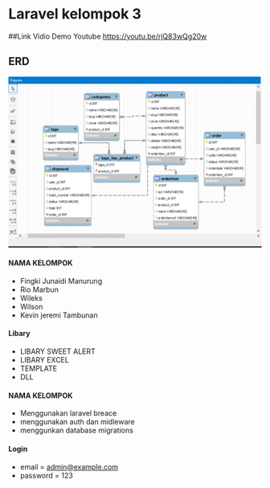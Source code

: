 # Laravel kelompok 3


##Link Vidio Demo Youtube
https://youtu.be/rjQ83wQg20w

## ERD

![preview img](/erd.jpg)




#### NAMA KELOMPOK

-   Fingki Junaidi Manurung
-   Rio Marbun
-   Wileks
-   Wilson
-   Kevin jeremi Tambunan

#### Libary

-   LIBARY SWEET ALERT
-   LIBARY EXCEL
-   TEMPLATE
-   DLL

#### NAMA KELOMPOK

-   Menggunakan laravel breace
-   menggunakan auth dan midleware
-   menggunkan database migrations


#### Login

-   email = admin@example.com
-   password = 123
